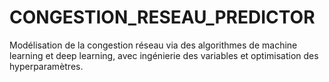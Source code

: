 # CONGESTION_RESEAU_PREDICTOR
Modélisation de la congestion réseau via des algorithmes de machine learning et deep learning, avec ingénierie des variables et optimisation des hyperparamètres.
